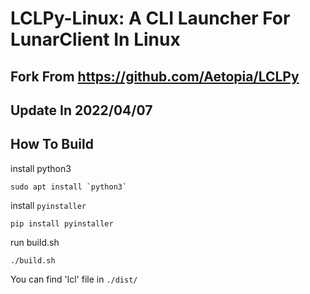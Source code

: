 # LCLPy-Linux: A CLI Launcher For LunarClient In Linux

## Fork From https://github.com/Aetopia/LCLPy
## Update In 2022/04/07

## How To Build
install python3
```
sudo apt install `python3`
```
install `pyinstaller`
```
pip install pyinstaller
```
run build.sh
```
./build.sh
```
You can find 'lcl' file in `./dist/`
